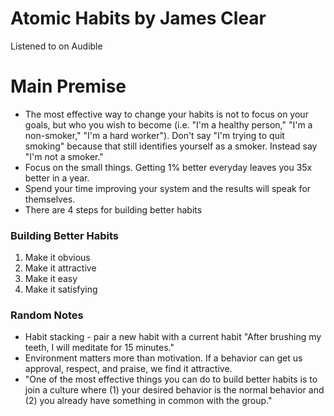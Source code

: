 # Atomic Habits by James Clear

Listened to on Audible

# Main Premise

- The most effective way to change your habits is not to focus on your goals, but who you wish to become (i.e. "I'm a healthy person," "I'm a non-smoker," "I'm a hard worker"). Don't say "I'm trying to quit smoking" because that still identifies yourself as a smoker. Instead say "I'm not a smoker."
- Focus on the small things. Getting 1% better everyday leaves you 35x better in a year.
- Spend your time improving your system and the results will speak for themselves.
- There are 4 steps for building better habits

### Building Better Habits

1. Make it obvious
2. Make it attractive
3. Make it easy
4. Make it satisfying

### Random Notes

- Habit stacking - pair a new habit with a current habit "After brushing my teeth, I will meditate for 15 minutes."
- Environment matters more than motivation. If a behavior can get us approval, respect, and praise, we find it attractive.
- "One of the most effective things you can do to build better habits is to join a culture where (1) your desired behavior is the normal behavior and (2) you already have something in common with the group."
